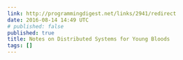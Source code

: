 ```yaml
---
link: http://programmingdigest.net/links/2941/redirect
date: 2016-08-14 14:49 UTC
# published: false
published: true
title: Notes on Distributed Systems for Young Bloods
tags: []
---
```



